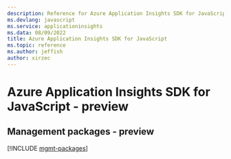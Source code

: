 ```yaml
---
description: Reference for Azure Application Insights SDK for JavaScript
ms.devlang: javascript
ms.service: applicationinsights
ms.data: 08/09/2022
title: Azure Application Insights SDK for JavaScript
ms.topic: reference
ms.author: jeffish
author: xirzec
---
```

# Azure Application Insights SDK for JavaScript - preview

## Management packages - preview
[!INCLUDE [mgmt-packages](application-insights-mgmt-index.md)]